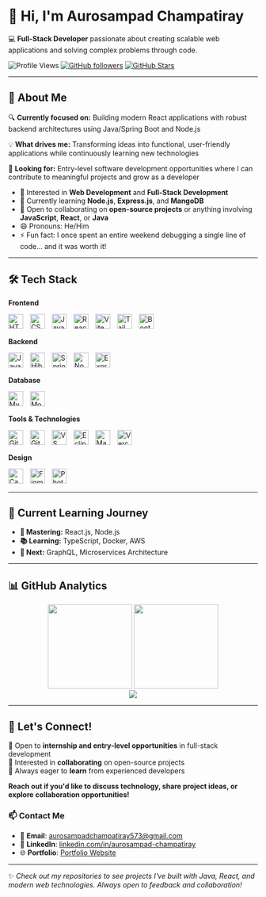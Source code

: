 # 👋 Hi, I'm Aurosampad Champatiray

💻 **Full-Stack Developer** passionate about creating scalable web applications and solving complex problems through code.

![Profile Views](https://komarev.com/ghpvc/?username=AuroSampad2003&label=Profile%20Views&color=blue&style=for-the-badge)
[![GitHub followers](https://img.shields.io/github/followers/AuroSampad2003?label=Followers&style=for-the-badge)](https://github.com/AuroSampad2003?tab=followers)
[![GitHub Stars](https://img.shields.io/github/stars/AuroSampad2003?label=Stars&style=for-the-badge)](https://github.com/AuroSampad2003)

---

## 🚀 About Me

🔍 **Currently focused on:** Building modern React applications with robust backend architectures using Java/Spring Boot and Node.js

💡 **What drives me:** Transforming ideas into functional, user-friendly applications while continuously learning new technologies

🎯 **Looking for:** Entry-level software development opportunities where I can contribute to meaningful projects and grow as a developer

- 👀 Interested in **Web Development** and **Full-Stack Development**
- 🌱 Currently learning **Node.js**, **Express.js**, and **MangoDB**
- 💞️ Open to collaborating on **open-source projects** or anything involving **JavaScript**, **React**, or **Java**
- 😄 Pronouns: He/Him
- ⚡ Fun fact: I once spent an entire weekend debugging a single line of code… and it was worth it!

---
<!--
## 🚀 Featured Projects 

### 🌟 Portfolio Website | [Live Demo](https://portfolio-auro.vercel.app/) | [Code](#)
A responsive personal portfolio showcasing my projects and skills with modern design.
- **Tech Stack:** React, Vite, Tailwind CSS, Vercel
- **Key Features:** Responsive design, smooth animations, contact form, project showcase

### 🔧 Project Name | [Live Demo](#) | [Code](#)
Brief description of what the project does and technologies used.
- **Tech Stack:** Java, Spring Boot, MySQL
- **Key Features:** RESTful API, data persistence, user authentication

### 📱 Another Project | [Live Demo](#) | [Code](#)
Description of your third project highlighting specific achievements.
- **Tech Stack:** Node.js, Express, MongoDB
- **Key Features:** Real-time functionality, database integration, responsive UI

---
-->


## 🛠️ Tech Stack

**Frontend**
<div align="left">
  <img src="https://cdn.jsdelivr.net/gh/devicons/devicon/icons/html5/html5-original.svg" width="30" height="30" alt="HTML5" style="margin-right: 10px;"/>
  <img src="https://cdn.jsdelivr.net/gh/devicons/devicon/icons/css3/css3-original.svg" width="30" height="30" alt="CSS3" style="margin-right: 10px;"/>
  <img src="https://cdn.jsdelivr.net/gh/devicons/devicon/icons/javascript/javascript-original.svg" width="30" height="30" alt="JavaScript" style="margin-right: 10px;"/>
  <img src="https://cdn.jsdelivr.net/gh/devicons/devicon/icons/react/react-original.svg" width="30" height="30" alt="React" style="margin-right: 10px;"/>
  <img src="https://cdn.jsdelivr.net/gh/devicons/devicon/icons/vitejs/vitejs-original.svg" width="30" height="30" alt="Vite" style="margin-right: 10px;"/>
  <img src="https://cdn.jsdelivr.net/gh/devicons/devicon/icons/tailwindcss/tailwindcss-original.svg" width="30" height="30" alt="Tailwind CSS" style="margin-right: 10px;"/>
  <img src="https://cdn.jsdelivr.net/gh/devicons/devicon/icons/bootstrap/bootstrap-original.svg" width="30" height="30" alt="Bootstrap"/>
</div>

**Backend**
<div align="left">
  <img src="https://cdn.jsdelivr.net/gh/devicons/devicon/icons/java/java-original.svg" width="30" height="30" alt="Java" style="margin-right: 10px;"/>
  <img src="https://cdn.jsdelivr.net/gh/devicons/devicon/icons/hibernate/hibernate-original.svg" width="30" height="30" alt="Hibernate" style="margin-right: 10px;"/>
  <img src="https://cdn.jsdelivr.net/gh/devicons/devicon/icons/spring/spring-original.svg" width="30" height="30" alt="Spring" style="margin-right: 10px;"/>
  <img src="https://cdn.jsdelivr.net/gh/devicons/devicon/icons/nodejs/nodejs-original.svg" width="30" height="30" alt="Node.js" style="margin-right: 10px;"/>
  <img src="https://cdn.jsdelivr.net/gh/devicons/devicon/icons/express/express-original.svg" width="30" height="30" alt="Express.js"/>
</div>

**Database**
<div align="left">
  <img src="https://cdn.jsdelivr.net/gh/devicons/devicon/icons/mysql/mysql-original.svg" width="30" height="30" alt="MySQL" style="margin-right: 10px;"/>
  <img src="https://cdn.jsdelivr.net/gh/devicons/devicon/icons/mongodb/mongodb-original.svg" width="30" height="30" alt="MongoDB"/>
</div>

**Tools & Technologies**
<div align="left">
  <img src="https://cdn.jsdelivr.net/gh/devicons/devicon/icons/git/git-original.svg" width="30" height="30" alt="Git" style="margin-right: 10px;"/>
  <img src="https://cdn.jsdelivr.net/gh/devicons/devicon/icons/github/github-original.svg" width="30" height="30" alt="GitHub" style="margin-right: 10px;"/>
  <img src="https://cdn.jsdelivr.net/gh/devicons/devicon/icons/vscode/vscode-original.svg" width="30" height="30" alt="VS Code" style="margin-right: 10px;"/>
  <img src="https://cdn.jsdelivr.net/gh/devicons/devicon/icons/eclipse/eclipse-original.svg" width="30" height="30" alt="Eclipse" style="margin-right: 10px;"/>
  <img src="https://cdn.jsdelivr.net/gh/devicons/devicon/icons/maven/maven-original.svg" width="30" height="30" alt="Maven" style="margin-right: 10px;"/>
  <img src="https://cdn.jsdelivr.net/gh/devicons/devicon/icons/vercel/vercel-original.svg" width="30" height="30" alt="Vercel"/>
</div>

**Design**
<div align="left">
  <img src="https://cdn.jsdelivr.net/gh/devicons/devicon/icons/canva/canva-original.svg" width="30" height="30" alt="Canva" style="margin-right: 10px;"/>
  <img src="https://cdn.jsdelivr.net/gh/devicons/devicon/icons/figma/figma-original.svg" width="30" height="30" alt="Figma" style="margin-right: 10px;"/>
  <img src="https://cdn.jsdelivr.net/gh/devicons/devicon/icons/photoshop/photoshop-original.svg" width="30" height="30" alt="Photoshop"/>
</div>

---

## 💪 Current Learning Journey

- **🎯 Mastering:** React.js, Node.js
- **📚 Learning:** TypeScript, Docker, AWS  
- **🚀 Next:** GraphQL, Microservices Architecture

---

## 📊 GitHub Analytics

<div align="center">
  <img src="https://github-readme-stats.vercel.app/api?username=AuroSampad2003&show_icons=true&theme=radical&hide_border=true&count_private=true" height="170"/>
  <img src="https://github-readme-stats.vercel.app/api/top-langs/?username=AuroSampad2003&layout=compact&theme=radical&hide_border=true" height="170"/>
</div>

<div align="center">
  <img src="https://github-readme-streak-stats.herokuapp.com/?user=AuroSampad2003&theme=radical&hide_border=true" />
</div>

---

## 🤝 Let's Connect!

💼 Open to **internship and entry-level opportunities** in full-stack development  
🌟 Interested in **collaborating** on open-source projects  
📝 Always eager to **learn** from experienced developers

**Reach out if you'd like to discuss technology, share project ideas, or explore collaboration opportunities!**

### 📫 Contact Me
- 📧 **Email**: [aurosampadchampatiray573@gmail.com](mailto:aurosampadchampatiray573@gmail.com)
- 🔗 **LinkedIn**: [linkedin.com/in/aurosampad-champatiray](https://www.linkedin.com/in/aurosampad-champatiray/)
- 🌐 **Portfolio**: [Portfolio Website](https://portfolio-auro.vercel.app/)

---

✨ *Check out my repositories to see projects I've built with Java, React, and modern web technologies. Always open to feedback and collaboration!*
